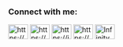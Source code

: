 <h3 align="left">Connect with me:</h3>
<p align="left">
<a href="https://linkedin.com/in/https://www.linkedin.com/in/khalil-araiche-b1488920b" target="blank"><img align="center" src="https://raw.githubusercontent.com/rahuldkjain/github-profile-readme-generator/master/src/images/icons/Social/linked-in-alt.svg" alt="https://www.linkedin.com/in/khalil-araiche-b1488920b" height="30" width="40" /></a>
<a href="https://fb.com/https://www.facebook.com/profile.php?id=100009796261269" target="blank"><img align="center" src="https://raw.githubusercontent.com/rahuldkjain/github-profile-readme-generator/master/src/images/icons/Social/facebook.svg" alt="https://www.facebook.com/profile.php?id=100009796261269" height="30" width="40" /></a>
<a href="https://instagram.com/https://instagram.com/infinity_code22?r=nametag" target="blank"><img align="center" src="https://raw.githubusercontent.com/rahuldkjain/github-profile-readme-generator/master/src/images/icons/Social/instagram.svg" alt="https://instagram.com/infinity_code22?r=nametag" height="30" width="40" /></a>
<a href="https://www.youtube.com/c/https://m.youtube.com/channel/uc-o2ynmphvtbpl95ojix8xg" target="blank"><img align="center" src="https://raw.githubusercontent.com/rahuldkjain/github-profile-readme-generator/master/src/images/icons/Social/youtube.svg" alt="https://m.youtube.com/channel/uc-o2ynmphvtbpl95ojix8xg" height="30" width="40" /></a>
<a href="https://discord.gg/InfinityCode#7555" target="blank"><img align="center" src="https://raw.githubusercontent.com/rahuldkjain/github-profile-readme-generator/master/src/images/icons/Social/discord.svg" alt="InfinityCode#7555" height="30" width="40" /></a>
</p>
